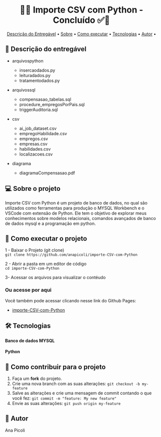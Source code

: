 <!-- MODELO PROJETO FINALIZADO -->
<h1 align="center"> 
	  🚀✅ Importe CSV com Python - Concluído ✅🚀
</h1>

<!-- ---------------------------------------------------------------------- -->

<!-- MODELO MENU DE NAVEGAÇÃO -->
<p align="center">
 <a href="#-descrição-do-entregável">Descrição do Entregável</a> •
 <a href="#-sobre-o-projeto">Sobre</a> •
 <a href="#-como-executar-o-projeto">Como executar</a> • 
 <a href="#-tecnologias">Tecnologias</a> • 
 <a href="#-autor">Autor</a> •
</p>

<!-- ---------------------------------------------------------------------- -->

<!-- MODELO DE DESCRIÇÃO -->
## 📄 Descrição do entregável

<!-- EXEMPLO DE DESCRIÇÃO DE UM PROJETO: -->
- arquivospython
  - insercaodados.py
  - leituradados.py
  - tratamentodados.py

- arquivossql
  - compensasao_tabelas.sql
  - procedure_empregosPorPais.sql
  - triggerAuditoria.sql

- csv
  - ai_job_dataset.csv
  - empregoHabilidade.csv
  - empregos.csv
  - empresas.csv
  - habilidades.csv
  - localizacoes.csv

- diagrama
  - diagramaCompensasao.pdf
<!-- MODELO DESCRIÇÃO SOBRE O PROJETO: -->
## 💻 Sobre o projeto

<!-- EXPLICA O MOTIVO DO PROJETO -->
Importe CSV com Python é um projeto de banco de dados, no qual são utilizados como ferramentas para produção o MYSQL Workbench e o VSCode com extensão de Python. Ele tem o objetivo de explorar meus conhecimentos sobre modelos relacionais, comandos avançados de banco de dados mysql e a programação em python. 

<!-- ---------------------------------------------------------------------- -->

<!-- MODELO DE COMO EXECUTAR O PROJETO -->
## 🚀 Como executar o projeto
1 - Baixar o Projeto (git clone)<br>
`git clone https://github.com/anapicoli/importe-CSV-com-Python`

2 - Abrir a pasta em um editor de código <br>
`cd importe-CSV-com-Python`

3- Acessar os arquivos para visualizar o contéudo

### Ou acesse por aqui
Você também pode acessar clicando nesse link do Github Pages:

- [importe-CSV-com-Python](https://github.com/anapicoli/importe-CSV-com-Python)

<!-- MODELO DE TECNOLOGIAS -->
## 🛠 Tecnologias

#### **Banco de dados MYSQL**
#### **Python**

<!-- MODELO DE COMO CONTRIBUIR PARA O PROJETO -->
## 💪 Como contribuir para o projeto

1. Faça um **fork** do projeto.
2. Crie uma nova branch com as suas alterações: `git checkout -b my-feature`
3. Salve as alterações e crie uma mensagem de commit contando o que você fez: `git commit -m "feature: My new feature"`
4. Envie as suas alterações: `git push origin my-feature`


<!-- ---------------------------------------------------------------------- -->

<!-- MODELO DE AUTOR-->
## 🦸 Autor
Ana Picoli
